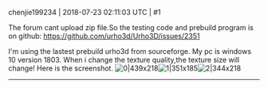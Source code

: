 chenjie199234 | 2018-07-23 02:11:03 UTC | #1

The forum cant upload zip file.So the testing code and prebuild program is on github:
https://github.com/urho3d/Urho3D/issues/2351

I'm using the lastest prebuild urho3d from sourceforge.
My pc is windows 10 version 1803.
When i change the texture quality,the texture size will change!
Here is the screenshot.
![0|439x218](upload://1CPNaDjUHNUeTWP9gdJ50f3GwD1.PNG)![1|351x185](upload://nAbdyiMRFc7sgpZn7wi8AZDCdoX.PNG)![2|344x218](upload://14wKq3a6YKVmBYvZN4obeOmhe3l.PNG)

-------------------------

